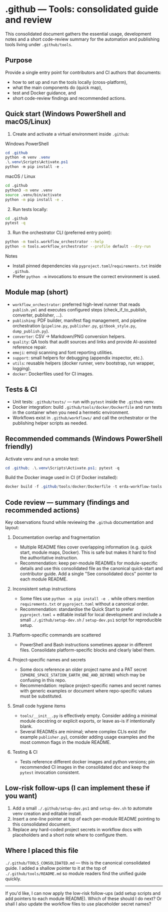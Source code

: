 # .github — Tools: consolidated guide and review

This consolidated document gathers the essential usage, development notes and a short code-review summary for the automation and publishing tools living under `.github/tools`.

## Purpose

Provide a single entry point for contributors and CI authors that documents:

- how to set up and run the tools locally (cross-platform),
- what the main components do (quick map),
- test and Docker guidance, and
- short code-review findings and recommended actions.

## Quick start (Windows PowerShell and macOS/Linux)

1. Create and activate a virtual environment inside `.github`:

Windows PowerShell

```powershell
cd .github
python -m venv .venv
.\.venv\Scripts\Activate.ps1
python -m pip install -e .
```

macOS / Linux

```bash
cd .github
python3 -m venv .venv
source .venv/bin/activate
python -m pip install -e .
```

2. Run tests locally:

```bash
cd .github
pytest -q
```

3. Run the orchestrator CLI (preferred entry point):

```bash
python -m tools.workflow_orchestrator --help
python -m tools.workflow_orchestrator --profile default --dry-run
```

Notes

- Install pinned dependencies via `pyproject.toml`/`requirements.txt` inside `.github`.
- Prefer `python -m` invocations to ensure the correct environment is used.

## Module map (short)

- `workflow_orchestrator`: preferred high-level runner that reads `publish.yml` and executes configured steps (check_if_to_publish, converter, publisher, ...).
- `publishing`: PDF builder, manifest flag management, and pipeline orchestration (`pipeline.py`, `publisher.py`, `gitbook_style.py`, `dump_publish.py`).
- `converter`: CSV -> Markdown/PNG conversion helpers.
- `quality`: QA tools that audit sources and links and provide AI-assisted reference repair.
- `emoji`: emoji scanning and font reporting utilities.
- `support`: small helpers for debugging (appendix inspector, etc.).
- `utils`: reusable helpers (docker runner, venv bootstrap, run wrapper, logging).
- `docker`: Dockerfiles used for CI images.

## Tests & CI

- Unit tests: `.github/tests/` — run with `pytest` inside the `.github` venv.
- Docker integration: build `.github/tools/docker/Dockerfile` and run tests in the container when you need a hermetic environment.
- Workflows exist in `.github/workflows/` and call the orchestrator or the publishing helper scripts as needed.

## Recommended commands (Windows PowerShell friendly)

Activate venv and run a smoke test:

```powershell
cd .github; .\.venv\Scripts\Activate.ps1; pytest -q
```

Build the Docker image used in CI (if Docker installed):

```powershell
docker build -f .github/tools/docker/Dockerfile -t erda-workflow-tools .
```

## Code review — summary (findings and recommended actions)

Key observations found while reviewing the `.github` documentation and layout:

1. Documentation overlap and fragmentation
   - Multiple README files cover overlapping information (e.g. quick start, module maps, Docker). This is safe but makes it hard to find the authoritative instruction.
   - Recommendation: keep per-module READMEs for module-specific details and use this consolidated file as the canonical quick-start and contributor guide. Add a single "See consolidated docs" pointer to each module README.

2. Inconsistent setup instructions
   - Some files use `python -m pip install -e .` while others mention `requirements.txt` or `pyproject.toml` without a canonical order.
   - Recommendation: standardise the Quick Start to prefer `pyproject.toml` + editable install for local development and include a small `./.github/setup-dev.sh` / `setup-dev.ps1` script for reproducible setup.

3. Platform-specific commands are scattered
   - PowerShell and Bash instructions sometimes appear in different files. Consolidate platform-specific blocks and clearly label them.

4. Project-specific names and secrets
   - Some docs reference an older project name and a PAT secret (`SPHERE_SPACE_STATION_EARTH_ONE_AND_BEYOND`) which may be confusing in this repo.
   - Recommendation: replace project-specific names and secret names with generic examples or document where repo-specific values must be substituted.

5. Small code hygiene items
   - `tools/__init__.py` is effectively empty. Consider adding a minimal module docstring or explicit exports, or leave as-is if intentionally blank.
   - Several READMEs are minimal; where complex CLIs exist (for example `publisher.py`), consider adding usage examples and the most common flags in the module README.

6. Testing & CI
   - Tests reference different docker images and python versions; pin recommended CI images in the consolidated doc and keep the `pytest` invocation consistent.

## Low-risk follow-ups (I can implement these if you want)

1. Add a small `./.github/setup-dev.ps1` and `setup-dev.sh` to automate venv creation and editable install.
2. Insert a one-line pointer at top of each per-module README pointing to this consolidated document.
3. Replace any hard-coded project secrets in workflow docs with placeholders and a short note where to configure them.

## Where I placed this file

`./.github/TOOLS_CONSOLIDATED.md` — this is the canonical consolidated guide. I added a shallow pointer to it at the top of `./.github/tools/README.md` so module readers find the unified guide quickly.

---

If you'd like, I can now apply the low-risk follow-ups (add setup scripts and add pointers to each module README). Which of these should I do next? Or shall I also update the workflow files to use placeholder secret names? 
